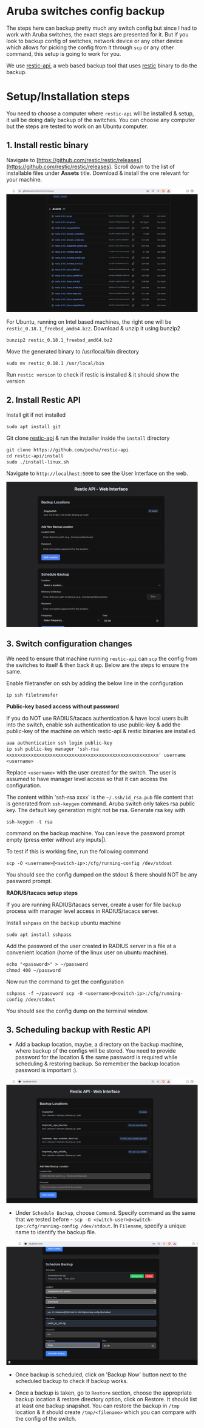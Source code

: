 # Aruba switches config backup

The steps here can backup pretty much any switch config but since I had to work with Aruba switches, the exact steps are presented for it. But if you look to backup config of switches, network device or any other device which allows for picking the config from it through `scp` or any other command, this setup is going to work for you. 

We use [restic-api](https://github.com/pocha/restic-api), a web based backup tool that uses [restic](https://github.com/restic/restic) binary to do the backup.

# Setup/Installation steps

You need to choose a computer where `restic-api` will be installed & setup, it will be doing daily backup of the switches. You can choose any computer but the steps are tested to work on an Ubuntu computer. 


## 1. Install restic binary

Navigate to [https://github.com/restic/restic/releases](https://github.com/restic/restic/releases). Scroll down to the list of installable files under **Assets** title. Download & install the one relevant for your machine. 

![Restic Binaries List](screenshots/restic-binaries-list.png)

For Ubuntu, running on Intel based machines, the right one will be `restic_0.18.1_freebsd_amd64.bz2`. Download & unzip it using bunzip2

```
bunzip2 restic_0.18.1_freebsd_amd64.bz2
```

Move the generated binary to /usr/local/bin directory

```
sudo mv restic_0.18.1 /usr/local/bin
```

Run `restic version` to check if restic is installed & it should show the version

## 2. Install Restic API 

Install git if not installed 

```
sudo apt install git
```

Git clone [restic-api](https://github.com/pocha/restic-api) & run the installer inside the `install` directory

```
git clone https://github.com/pocha/restic-api
cd restic-api/install
sudo ./install-linux.sh 
```

Navigate to `http://localhost:5000` to see the User Interface on the web. 

![restic api image](https://github.com/pocha/restic-api/raw/master/img/restic-screenshot.png)


## 3. Switch configuration changes

We need to ensure that machine running `restic-api` can `scp` the config from the switches to itself & then back it up. Below are the steps to ensure the same. 

Enable filetransfer on ssh by adding the below line in the configuration 

```
ip ssh filetransfer
```

**Public-key based access without password**

If you do NOT use RADIUS/tacacs authentication & have local users built into the switch, enable ssh authentication to use public-key & add the public-key of the machine on which restic-api & restic binaries are installed. 


```
aaa authentication ssh login public-key
ip ssh public-key manager 'ssh-rsa xxxxxxxxxxxxxxxxxxxxxxxxxxxxxxxxxxxxxxxxxxxxxxxxxxxxxxxx' username <username> 
```

Replace `<username>` with the user created for the switch. The user is assumed to have manager level access so that it can access the configuration. 

The content within 'ssh-rsa xxxx' is the `~/.ssh/id_rsa.pub` file content that is generated from `ssh-keygen` command. Aruba switch only takes rsa public key. The default key generation might not be rsa. Generate rsa key with 

```
ssh-keygen -t rsa
```

command on the backup machine. You can leave the password prompt empty (press enter without any inputs|).

To test if this is working fine, run the following command 

```
scp -O <username>@<switch-ip>:/cfg/running-config /dev/stdout
```
You should see the config dumped on the stdout & there should NOT be any password prompt. 


**RADIUS/tacacs setup steps**

If you are running RADIUS/tacacs server, create a user for file backup process with manager level access in RADIUS/tacacs server.

Install `sshpass` on the backup ubuntu machine

```
sudo apt install sshpass
```

Add the password of the user created in RADIUS server in a file at a convenient location (home of the linux user on ubuntu machine).

```
echo "<password>" > ~/password
chmod 400 ~/password
```

Now run the command to get the configuration

```
sshpass -f ~/password scp -O <username>@<switch-ip>:/cfg/running-config /dev/stdout
```

You should see the config dump on the terminal window. 

## 3. Scheduling backup with Restic API 

- Add a backup location, maybe, a directory on the backup machine, where backup of the configs will be stored. You need to provide password for the location & the same password is required while scheduling & restoring backup. So remember the backup location password is important :). 

![Add Backup](screenshots/add-backup.png)

- Under `Schedule Backup`, choose `Command`. Specify command as the same that we tested before - `scp -O <switch-user>@<switch-ip>:/cfg/running-config /dev/stdout`. In `Filename`, specify a unique name to identify the backup file. 

![Schedule Backup](screenshots/schedule-backup.png)

- Once backup is scheduled, click on 'Backup Now' button next to the scheduled backup to check if backup works.
 
- Once a backup is taken, go to `Restore` section, choose the appropriate backup location & restore directory option, click on Restore. It should list at least one backup snapshot. You can restore the backup in `/tmp` location & it should create `/tmp/<filename>` which you can compare with the config of the switch.

 
